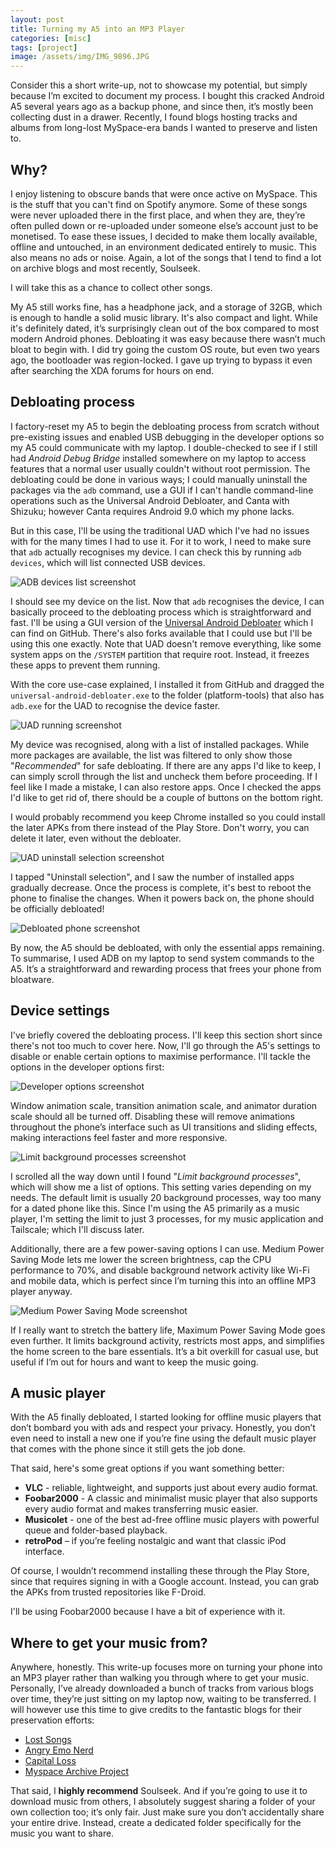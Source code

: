```yaml
---
layout: post
title: Turning my A5 into an MP3 Player
categories: [misc]
tags: [project]    
image: /assets/img/IMG_9896.JPG
---
```


Consider this a short write-up, not to showcase my potential, but simply because I’m excited to document my process. I bought this cracked Android A5 several years ago as a backup phone, and since then, it’s mostly been collecting dust in a drawer. Recently, I found blogs hosting tracks and albums from long-lost MySpace-era bands I wanted to preserve and listen to.

## Why?

I enjoy listening to obscure bands that were once active on MySpace. This is the stuff that you can't find on Spotify anymore. Some of these songs were never uploaded there in the first place, and when they are, they’re often pulled down or re-uploaded under someone else’s account just to be monetised. To ease these issues, I decided to make them locally available, offline and untouched, in an environment dedicated entirely to music. This also means no ads or noise. Again, a lot of the songs that I tend to find a lot on archive blogs and most recently, Soulseek.

I will take this as a chance to collect other songs.

My A5 still works fine, has a headphone jack, and a storage of 32GB, which is enough to handle a solid music library. It's also compact and light. While it's definitely dated, it’s surprisingly clean out of the box compared to most modern Android phones. Debloating it was easy because there wasn’t much bloat to begin with. I did try going the custom OS route, but even two years ago, the bootloader was region-locked. I gave up trying to bypass it even after searching the XDA forums for hours on end.

## Debloating process

I factory-reset my A5 to begin the debloating process from scratch without pre-existing issues and enabled USB debugging in the developer options so my A5 could communicate with my laptop. I double-checked to see if I still had *Android Debug Bridge* installed somewhere on my laptop to access features that a normal user usually couldn't without root permission. The debloating could be done in various ways; I could manually uninstall the packages via the `adb` command, use a GUI if I can't handle command-line operations such as the Universal Android Debloater, and Canta with Shizuku; however Canta requires Android 9.0 which my phone lacks.

But in this case, I'll be using the traditional UAD which I've had no issues with for the many times I had to use it. For it to work, I need to make sure that `adb` actually recognises my device. I can check this by running `adb devices`, which will list connected USB devices.

![ADB devices list screenshot](assets/img/adb-devices-screenshot.png)

I should see my device on the list. Now that `adb` recognises the device, I can basically proceed to the debloating process which is straightforward and fast. I'll be using a GUI version of the [Universal Android Debloater](https://github.com/0x192/universal-android-debloater) which I can find on GitHub. There's also forks available that I could use but I'll be using this one exactly. Note that UAD doesn't remove everything, like some system apps on the `/SYSTEM` partition that require root. Instead, it freezes these apps to prevent them running.

With the core use-case explained, I installed it from GitHub and dragged the `universal-android-debloater.exe` to the folder (platform-tools) that also has `adb.exe` for the UAD to recognise the device faster.

![UAD running screenshot](assets/img/uad-running-screenshot.png)

My device was recognised, along with a list of installed packages. While more packages are available, the list was filtered to only show those "*Recommended*" for safe debloating. If there are any apps I'd like to keep, I can simply scroll through the list and uncheck them before proceeding. If I feel like I made a mistake, I can also restore apps. Once I checked the apps I'd like to get rid of, there should be a couple of buttons on the bottom right.

I would probably recommend you keep Chrome installed so you could install the later APKs from there instead of the Play Store. Don't worry, you can delete it later, even without the debloater.

![UAD uninstall selection screenshot](assets/img/uad-uninstall-selection.png)

I tapped "Uninstall selection", and I saw the number of installed apps gradually decrease. Once the process is complete, it's best to reboot the phone to finalise the changes. When it powers back on, the phone should be officially debloated!

![Debloated phone screenshot](assets/img/debloated-phone.png)

By now, the A5 should be debloated, with only the essential apps remaining. To summarise, I used ADB on my laptop to send system commands to the A5. It’s a straightforward and rewarding process that frees your phone from bloatware.

## Device settings

I've briefly covered the debloating process. I'll keep this section short since there's not too much to cover here. Now, I'll go through the A5's settings to disable or enable certain options to maximise performance. I'll tackle the options in the developer options first:

![Developer options screenshot](assets/img/developer-options.png)

Window animation scale, transition animation scale, and animator duration scale should all be turned off. Disabling these will remove animations throughout the phone’s interface such as UI transitions and sliding effects, making interactions feel faster and more responsive.

![Limit background processes screenshot](assets/img/limit-background-processes.png)

I scrolled all the way down until I found "*Limit background processes*", which will show me a list of options. This setting varies depending on my needs. The default limit is usually 20 background processes, way too many for a dated phone like this. Since I'm using the A5 primarily as a music player, I'm setting the limit to just 3 processes, for my music application and Tailscale; which I'll discuss later.

Additionally, there are a few power-saving options I can use. Medium Power Saving Mode lets me lower the screen brightness, cap the CPU performance to 70%, and disable background network activity like Wi-Fi and mobile data, which is perfect since I’m turning this into an offline MP3 player anyway.

![Medium Power Saving Mode screenshot](assets/img/medium-power-saving.png)

If I really want to stretch the battery life, Maximum Power Saving Mode goes even further. It limits background activity, restricts most apps, and simplifies the home screen to the bare essentials. It’s a bit overkill for casual use, but useful if I’m out for hours and want to keep the music going.

## A music player

With the A5 finally debloated, I started looking for offline music players that don’t bombard you with ads and respect your privacy. Honestly, you don’t even need to install a new one if you’re fine using the default music player that comes with the phone since it still gets the job done.

That said, here's some great options if you want something better:

- **VLC** - reliable, lightweight, and supports just about every audio format.  
- **Foobar2000** - A classic and minimalist music player that also supports every audio format and makes transferring music easier.  
- **Musicolet** - one of the best ad-free offline music players with powerful queue and folder-based playback.  
- **retroPod** – if you’re feeling nostalgic and want that classic iPod interface.

Of course, I wouldn’t recommend installing these through the Play Store, since that requires signing in with a Google account. Instead, you can grab the APKs from trusted repositories like F-Droid.

I'll be using Foobar2000 because I have a bit of experience with it.

## Where to get your music from?

Anywhere, honestly. This write-up focuses more on turning your phone into an MP3 player rather than walking you through where to get your music. Personally, I’ve already downloaded a bunch of tracks from various blogs over time, they’re just sitting on my laptop now, waiting to be transferred. I will however use this time to give credits to the fantastic blogs for their preservation efforts:

- [Lost Songs](https://lostsongshc.blogspot.com/)  
- [Angry Emo Nerd](https://angryemonerd.blogspot.com/)  
- [Capital Loss](https://canadianwastelandarchives.blogspot.com/)  
- [Myspace Archive Project](https://archive.org/details/myspace-Music)

That said, I **highly recommend** Soulseek. And if you’re going to use it to download music from others, I absolutely suggest sharing a folder of your own collection too; it’s only fair. Just make sure you don’t accidentally share your entire drive. Instead, create a dedicated folder specifically for the music you want to share.

